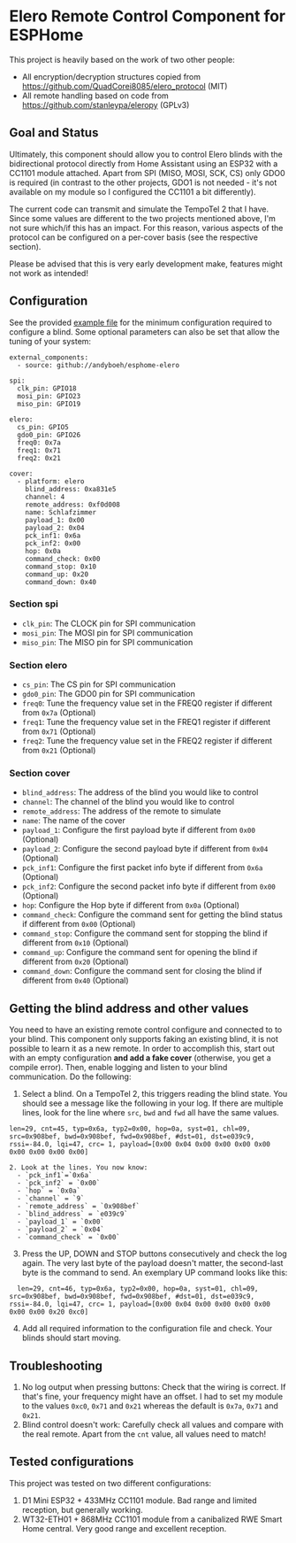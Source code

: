 # Elero Remote Control Component for ESPHome

This project is heavily based on the work of two other people:

  * All encryption/decryption structures copied from https://github.com/QuadCorei8085/elero_protocol (MIT)
  * All remote handling based on code from https://github.com/stanleypa/eleropy (GPLv3)

## Goal and Status

Ultimately, this component should allow you to control Elero blinds with the
bidirectional protocol directly from Home Assistant using an ESP32 with a CC1101
module attached. Apart from SPI (MISO, MOSI, SCK, CS) only GDO0 is required (in contrast to the other projects, GDO1 is not needed - it's not available on my module so I configured the CC1101 a bit differently).

The current code can transmit and simulate the TempoTel 2 that I have. Since some values are different to the two projects mentioned above, I'm not sure which/if this has an impact. For this reason, various aspects of the protocol can be configured on a per-cover basis (see the respective section).

Please be advised that this is very early development make, features might not work as intended!

## Configuration

See the provided [example file](example.yaml) for the minimum configuration required to configure a blind. Some optional parameters can also be set that allow the tuning of your system:

```
external_components:
  - source: github://andyboeh/esphome-elero

spi:
  clk_pin: GPIO18
  mosi_pin: GPIO23
  miso_pin: GPIO19

elero:
  cs_pin: GPIO5
  gdo0_pin: GPIO26
  freq0: 0x7a
  freq1: 0x71
  freq2: 0x21

cover:
  - platform: elero
    blind_address: 0xa831e5
    channel: 4
    remote_address: 0xf0d008
    name: Schlafzimmer
    payload_1: 0x00
    payload_2: 0x04
    pck_inf1: 0x6a
    pck_inf2: 0x00
    hop: 0x0a
    command_check: 0x00
    command_stop: 0x10
    command_up: 0x20
    command_down: 0x40
```

### Section spi
  * `clk_pin`: The CLOCK pin for SPI communication
  * `mosi_pin`: The MOSI pin for SPI communication
  * `miso_pin`: The MISO pin for SPI communication

### Section elero
  * `cs_pin`: The CS pin for SPI communication
  * `gdo0_pin`: The GDO0 pin for SPI communication
  * `freq0`: Tune the frequency value set in the FREQ0 register if different from `0x7a` (Optional)
  * `freq1`: Tune the frequency value set in the FREQ1 register if different from `0x71` (Optional)
  * `freq2`: Tune the frequency value set in the FREQ2 register if different from `0x21` (Optional)

### Section cover
  * `blind_address`: The address of the blind you would like to control
  * `channel`: The channel of the blind you would like to control
  * `remote_address`: The address of the remote to simulate
  * `name`: The name of the cover
  * `payload_1`: Configure the first payload byte if different from `0x00` (Optional)
  * `payload_2`: Configure the second payload byte if different from `0x04` (Optional)
  * `pck_inf1`: Configure the first packet info byte if different from `0x6a` (Optional)
  * `pck_inf2`: Configure the second packet info byte if different from `0x00` (Optional)
  * `hop`: Configure the Hop byte if different from `0x0a` (Optional)
  * `command_check`: Configure the command sent for getting the blind status if different from `0x00` (Optional)
  * `command_stop`: Configure the command sent for stopping the blind if different from `0x10` (Optional)
  * `command_up`: Configure the command sent for opening the blind if different from `0x20` (Optional)
  * `command_down`: Configure the command sent for closing the blind if different from `0x40` (Optional)

## Getting the blind address and other values

You need to have an existing remote control configure and connected to to your blind. This component only supports faking an existing blind, it is not possible to learn it as a new remote. In order to accomplish this, start out with an empty configuration **and add a fake cover** (otherwise, you get a compile error). Then, enable logging and listen to your blind communication. Do the following:

  1. Select a blind. On a TempoTel 2, this triggers reading the blind state. You should see a message like the following in your log. If there are multiple lines, look for the line where `src`, `bwd` and `fwd` all have the same values.
  ```
  len=29, cnt=45, typ=0x6a, typ2=0x00, hop=0a, syst=01, chl=09, src=0x908bef, bwd=0x908bef, fwd=0x908bef, #dst=01, dst=e039c9, rssi=-84.0, lqi=47, crc= 1, payload=[0x00 0x04 0x00 0x00 0x00 0x00 0x00 0x00 0x00 0x00]
  ```
    2. Look at the lines. You now know: 
      - `pck_inf1`=`0x6a`
      - `pck_inf2` = `0x00`
      - `hop` = `0x0a`
      - `channel` = `9`
      - `remote_address` = `0x908bef`
      - `blind_address` = `e039c9`
      - `payload_1` = `0x00`
      - `payload_2` = `0x04`
      - `command_check` = `0x00`
  3. Press the UP, DOWN and STOP buttons consecutively and check the log again. The very last byte of the payload doesn't matter, the second-last byte is the command to send. An exemplary UP command looks like this:
  ```
    len=29, cnt=46, typ=0x6a, typ2=0x00, hop=0a, syst=01, chl=09, src=0x908bef, bwd=0x908bef, fwd=0x908bef, #dst=01, dst=e039c9, rssi=-84.0, lqi=47, crc= 1, payload=[0x00 0x04 0x00 0x00 0x00 0x00 0x00 0x00 0x20 0xc0]
  ```
  4. Add all required information to the configuration file and check. Your blinds should start moving.

## Troubleshooting

  1. No log output when pressing buttons: Check that the wiring is correct. If that's fine, your frequency might have an offset. I had to set my module to the values `0xc0`, `0x71` and `0x21` whereas the default is `0x7a`, `0x71` and `0x21`.
  2. Blind control doesn't work: Carefully check all values and compare with the real remote. Apart from the `cnt` value, all values need to match!

## Tested configurations

This project was tested on two different configurations:

  1. D1 Mini ESP32 + 433MHz CC1101 module. Bad range and limited reception, but generally working.
  2. WT32-ETH01 + 868MHz CC1101 module from a canibalized RWE Smart Home central. Very good range and excellent reception.